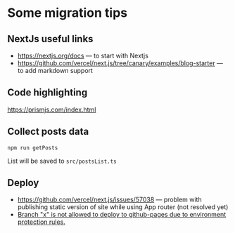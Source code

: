 # Some migration tips

## NextJs useful links

* https://nextjs.org/docs — to start with Nextjs
* https://github.com/vercel/next.js/tree/canary/examples/blog-starter — to add markdown support

## Code highlighting

https://prismjs.com/index.html

## Collect posts data

```
npm run getPosts
```

List will be saved to `src/postsList.ts`

## Deploy

* https://github.com/vercel/next.js/issues/57038 — problem with publishing static version of site while using App router (not resolved yet)
* [Branch "x" is not allowed to deploy to github-pages due to environment protection rules.](https://github.com/orgs/community/discussions/39054)
